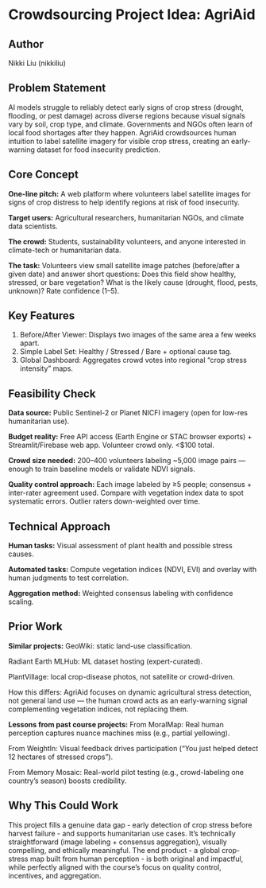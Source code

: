 # Crowdsourcing Project Idea: AgriAid

## Author
Nikki Liu (nikkiliu)

## Problem Statement
AI models struggle to reliably detect early signs of crop stress (drought, flooding, or pest damage) across diverse regions because visual signals vary by soil, crop type, and climate. Governments and NGOs often learn of local food shortages after they happen. AgriAid crowdsources human intuition to label satellite imagery for visible crop stress, creating an early-warning dataset for food insecurity prediction.

## Core Concept
**One-line pitch:** A web platform where volunteers label satellite images for signs of crop distress to help identify regions at risk of food insecurity.

**Target users:** Agricultural researchers, humanitarian NGOs, and climate data scientists.

**The crowd:** Students, sustainability volunteers, and anyone interested in climate-tech or humanitarian data.

**The task:** Volunteers view small satellite image patches (before/after a given date) and answer short questions: Does this field show healthy, stressed, or bare vegetation?
What is the likely cause (drought, flood, pests, unknown)? Rate confidence (1–5).

## Key Features
1. Before/After Viewer: Displays two images of the same area a few weeks apart.
2. Simple Label Set: Healthy / Stressed / Bare + optional cause tag. 
3. Global Dashboard: Aggregates crowd votes into regional “crop stress intensity” maps.

## Feasibility Check
**Data source:** Public Sentinel-2 or Planet NICFI imagery (open for low-res humanitarian use).

**Budget reality:** Free API access (Earth Engine or STAC browser exports) + Streamlit/Firebase web app. Volunteer crowd only. <$100 total.

**Crowd size needed:** 200–400 volunteers labeling ~5,000 image pairs — enough to train baseline models or validate NDVI signals.

**Quality control approach:** Each image labeled by ≥5 people; consensus + inter-rater agreement used. Compare with vegetation index data to spot systematic errors. Outlier raters down-weighted over time.

## Technical Approach
**Human tasks:** Visual assessment of plant health and possible stress causes.

**Automated tasks:** Compute vegetation indices (NDVI, EVI) and overlay with human judgments to test correlation.

**Aggregation method:** Weighted consensus labeling with confidence scaling.

## Prior Work
**Similar projects:** 
GeoWiki: static land-use classification.

Radiant Earth MLHub: ML dataset hosting (expert-curated).

PlantVillage: local crop-disease photos, not satellite or crowd-driven.

How this differs:
AgriAid focuses on dynamic agricultural stress detection, not general land use — the human crowd acts as an early-warning signal complementing vegetation indices, not replacing them.

**Lessons from past course projects:** 
From MoralMap: Real human perception captures nuance machines miss (e.g., partial yellowing).

From WeightIn: Visual feedback drives participation (“You just helped detect 12 hectares of stressed crops”).

From Memory Mosaic: Real-world pilot testing (e.g., crowd-labeling one country’s season) boosts credibility.

## Why This Could Work
This project fills a genuine data gap - early detection of crop stress before harvest failure - and supports humanitarian use cases. It’s technically straightforward (image labeling + consensus aggregation), visually compelling, and ethically meaningful. The end product - a global crop-stress map built from human perception - is both original and impactful, while perfectly aligned with the course’s focus on quality control, incentives, and aggregation.

